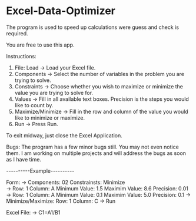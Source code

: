 # Excel-Data-Optimizer
The program is used to speed up calculations were guess and check is required.

You are free to use this app.

Instructions:
1) File: Load -> Load your Excel file.
2) Components -> Select the number of variables in the problem you are trying to solve.
3) Constraints -> Choose whether you wish to maximize or minimize the value you are trying to solve for.
4) Values -> Fill in all available text boxes. Precision is the steps you would like to count by.
5) Maximize/Minimize -> Fill in the row and column of the value you would like to minimize or maximize.
6) Run -> Press Run.

To exit midway, just close the Excel Application.

Bugs:
The program has a few minor bugs still. You may not even notice them. I am working on multiple projects and will address the bugs as soon as I have time.

----------Example----------

Form:
-> Components: 02 Constrainsts: Minimize                                      
-> Row: 1 Column: A Minimum Value: 1.5 Maximim Value: 8.6 Precision: 0.01 
-> Row: 1 Column: A Minimum Value: 0.1 Maximim Value: 5.0 Precision: 0.1
-> Minimize/Maximize: Row: 1 Column: C
-> Run

Excel File:
 -> C1=A1/B1
         
         
         


